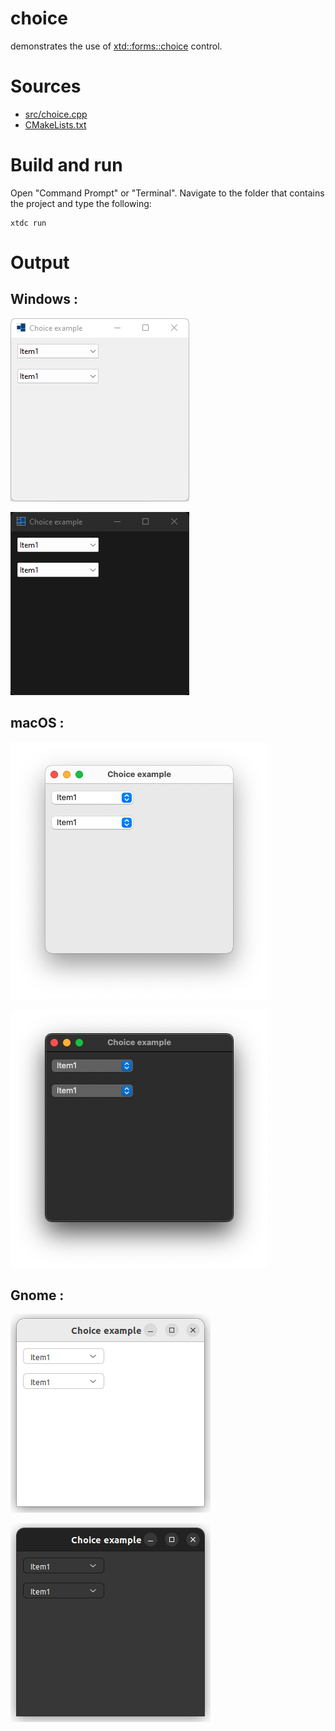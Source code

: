 # choice

demonstrates the use of [xtd::forms::choice](https://gammasoft71.github.io/xtd/reference_guides/latest/classxtd_1_1forms_1_1choice.html) control.

# Sources

* [src/choice.cpp](src/choice.cpp)
* [CMakeLists.txt](CMakeLists.txt)

# Build and run

Open "Command Prompt" or "Terminal". Navigate to the folder that contains the project and type the following:

```shell
xtdc run
```

# Output

## Windows :

![Screenshot](../../../../docs/pictures/examples/choice_w.png)

![Screenshot](../../../../docs/pictures/examples/choice_wd.png)

## macOS :

![Screenshot](../../../../docs/pictures/examples/choice_m.png)

![Screenshot](../../../../docs/pictures/examples/choice_md.png)

## Gnome :

![Screenshot](../../../../docs/pictures/examples/choice_g.png)

![Screenshot](../../../../docs/pictures/examples/choice_gd.png)
